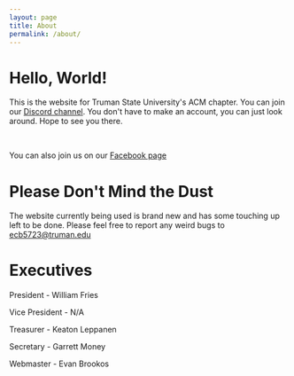 ```yaml
---
layout: page
title: About
permalink: /about/
---
```


# Hello, World!

This is the website for Truman State University's ACM chapter. You can join our [Discord channel][DA]. You don't have to make an account, you can just look around. Hope to see you there. 

<br /> 

You can also join us on our [Facebook page][FB]

# Please Don't Mind the Dust

The website currently being used is brand new and has some touching up left to be done. Please feel free to report any weird bugs to ecb5723@truman.edu

# Executives

President - William Fries

Vice President - N/A

Treasurer - Keaton Leppanen

Secretary - Garrett Money

Webmaster - Evan Brookos

[DA]: https://discordapp.com/invite/2J4zUZ5
[FB]: https://www.facebook.com/groups/trumanacm
